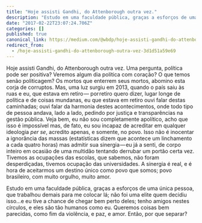 ```yaml
---
title: "Hoje assisti Gandhi, do Attenborough outra vez."
description: "Estudo em uma faculdade pública, graças a esforços de uma única pessoa, que trabalhou demais para me colocar lá; não foi uma elite quem…"
date: "2017-02-22T23:07:24.706Z"
categories: []
published: true
canonical_link: https://medium.com/@wbdp/hoje-assisti-gandhi-do-attenborough-outra-vez-3d1d51a59e69
redirect_from:
  - /hoje-assisti-gandhi-do-attenborough-outra-vez-3d1d51a59e69
---
```


Hoje assisti Gandhi, do Attenborough outra vez. Uma pergunta, política pode ser positiva? Veremos algum dia política com coração? O que temos senão politicagem? Os mortos que enterrem seus mortos, abomino esta corja de corruptos. Mas, uma luz surgiu em 2013, quando o país saiu às ruas e eu, que estava em retiro — por retiro quero dizer, lugar longe de política e de coisas mundanas, eu que estava em retiro ouvi falar destas caminhadas; ouvi falar da harmonia destes acontecimentos, onde todo tipo de pessoa andava, lado a lado, pedindo por justiça e transparências na gestão pública. Veja bem, eu não sou completamente apolítico, acho que isso é impossível mas, de fato, eu sou incapaz de acreditar em qualquer ideologia _per se_, acredito apenas, e somente, no povo. Isso não é inocentar a ignorância das massas (estatísticas dizem que acontece um linchamento a cada quatro horas) mas admitir sua sinergia — eu já a senti, de corpo inteiro em ocasião de uma multidão tentando derrubar um portão certa vez. Tivemos as ocupações das escolas, que sabemos, não foram desperdiçadas, tivemos ocupação das universidades. A sinergia é real, e é hora de aceitarmos um destino único como povo que somos; povo brasileiro, com muito orgulho, muito amor.

Estudo em uma faculdade pública, graças a esforços de uma única pessoa, que trabalhou demais para me colocar lá; não foi uma elite quem decidiu isso…e eu tive a chance de chegar bem perto deles; tenho amigos nestes círculos, e eles são tão humanos como eu. Queremos coisas bem parecidas, como fim da violência, e paz, e amor. Então, por que separar?
